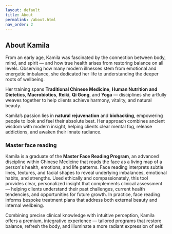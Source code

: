 ```yaml
---
layout: default
title: About
permalink: /about.html
nav_order: 2
---
```


## About Kamila

From an early age, Kamila was fascinated by the connection between body, mind, and spirit — and how true health arises from restoring balance on all levels. Observing how many modern illnesses stem from emotional and energetic imbalance, she dedicated her life to understanding the deeper roots of wellbeing.

Her training spans **Traditional Chinese Medicine**, **Human Nutrition and Dietetics**, **Macrobiotics**, **Reiki**, **Qi Gong**, and **Yoga** — disciplines she artfully weaves together to help clients achieve harmony, vitality, and natural beauty.

Kamila’s passion lies in **natural rejuvenation** and **biohacking**, empowering people to look and feel their absolute best. Her approach combines ancient wisdom with modern insight, helping clients clear mental fog, release addictions, and awaken their innate radiance.

### Master face reading

Kamila is a graduate of the **Master Face Reading Program**, an advanced discipline within Chinese Medicine that reads the face as a living map of a person's health, emotions, and life patterns. Face reading interprets subtle lines, textures, and facial shapes to reveal underlying imbalances, emotional habits, and strengths. Used ethically and compassionately, this tool provides clear, personalized insight that complements clinical assessment — helping clients understand their past challenges, current health tendencies, and opportunities for future growth. In practice, face reading informs bespoke treatment plans that address both external beauty and internal wellbeing.

Combining precise clinical knowledge with intuitive perception, Kamila offers a premium, integrative experience — tailored programs that restore balance, refresh the body, and illuminate a more radiant expression of self.

